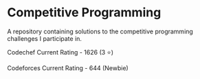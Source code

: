 # Competitive Programming

A repository containing solutions to the competitive programming challenges I participate in.

Codechef Current Rating - 1626 (3 :star:)

Codeforces Current Rating - 644 (Newbie)

